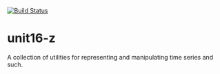[![Build Status](https://travis-ci.org/vincentk/unit16-z.svg?branch=master)](https://travis-ci.org/vincentk/unit16-z)

# unit16-z
A collection of utilities for representing and manipulating time series and such.
